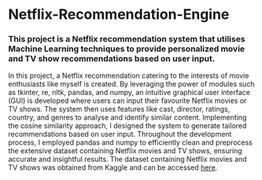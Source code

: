 # Netflix-Recommendation-Engine

### This project is a Netflix recommendation system that utilises Machine Learning techniques to provide personalized movie and TV show recommendations based on user input.

In this project, a Netflix recommendation catering to the interests of movie enthusiasts like myself is created. By leveraging the power of modules such as tkinter, re, nltk, pandas, and numpy, an intuitive graphical user interface (GUI) is developed where users can input their favourite Netflix movies or TV shows. The system then uses features like cast, director, ratings, country, and genres to analyse and identify similar content. Implementing the cosine similarity approach, I designed the system to generate tailored recommendations based on user input. Throughout the development process, I employed pandas and numpy to efficiently clean and preprocess the extensive dataset containing Netflix movies and TV shows, ensuring accurate and insightful results. The dataset containing Netflix movies and TV shows was obtained from Kaggle and can be accessed [here](https://www.kaggle.com/datasets/satpreetmakhija/netflix-movies-and-tv-shows-2021?resource=download "Netflix Movies and TV Shows 2021").
